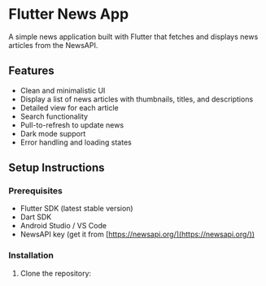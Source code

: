# Flutter News App

A simple news application built with Flutter that fetches and displays news articles from the NewsAPI.

## Features

- Clean and minimalistic UI
- Display a list of news articles with thumbnails, titles, and descriptions
- Detailed view for each article
- Search functionality
- Pull-to-refresh to update news
- Dark mode support
- Error handling and loading states

## Setup Instructions

### Prerequisites

- Flutter SDK (latest stable version)
- Dart SDK
- Android Studio / VS Code
- NewsAPI key (get it from [https://newsapi.org/](https://newsapi.org/))

### Installation

1. Clone the repository:


